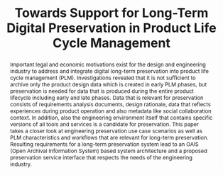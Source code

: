 ---
abstract: Important legal and economic motivations exist for the design and engineering
  industry to address and integrate digital long-term preservation into product life
  cycle management (PLM). Investigations revealed that it is not sufficient to archive
  only the product design data which is created in early PLM phases, but preservation
  is needed for data that is produced during the entire product lifecycle including
  early and late phases. Data that is relevant for preservation consists of requirements
  analysis documents, design rationale, data that reflects experiences during product
  operation and also metadata like social collaboration context. In addition, also
  the engineering environment itself that contains specific versions of all tools
  and services is a candidate for preservation. This paper takes a closer look at
  engineering preservation use case scenarios as well as PLM characteristics and workflows
  that are relevant for long-term preservation. Resulting requirements for a long-term
  preservation system lead to an OAIS (Open Archival Information System) based system
  architecture and a proposed preservation service interface that respects the needs
  of the engineering industry.
creators:
- Wolfgang Wilkes
- Hans-Ulrich Heidbrink
- Matthias Hemmje
- Andreas Hundsdörfer
- Dominic Heutelbeck
- Jörg Brunsmann
date: null
document_url: https://services.phaidra.univie.ac.at/api/object/o:294018/download
grand_parent: iPRES
institutions: []
keywords:
- san francisco
landing_page_url: https://phaidra.univie.ac.at/o:294018
language: eng
layout: publication
license: CC BY-SA 3.0 AT
notes_url: null
parent: iPRES 2009
publication_type: paper
size: 788850
slides_url: null
source_name: iPRES
stream_url: null
title: Towards Support for Long-Term Digital Preservation in Product Life Cycle Management
year: 2009
---